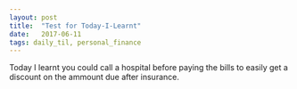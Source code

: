 ```yaml
---
layout: post
title:  "Test for Today-I-Learnt"
date:   2017-06-11
tags: daily_til, personal_finance
---
```

Today I learnt you could call a hospital before paying the bills to easily get a discount on the ammount due after insurance. 
